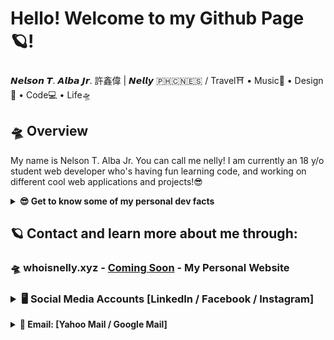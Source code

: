 # Hello! Welcome to my Github Page 🪐!
𝙉𝙚𝙡𝙨𝙤𝙣 𝙏. 𝘼𝙡𝙗𝙖 𝙅𝙧. 許鑫偉 | 𝙉𝙚𝙡𝙡𝙮 🇵🇭🇨🇳🇪🇸 / Travel⛩ • Music🎹 • Design🎨 • Code💻 • Life🛸

## 🛸 Overview
My name is Nelson T. Alba Jr. You can call me nelly! I am currently an 18 y/o student web developer who's having fun learning code, and working on different cool web applications and projects!😎

<details>
  <summary><strong>😎 Get to know some of my personal dev facts</strong></summary>
  
  ### 💻 My Dev Language Preference:
  
  ```
  Current Favourite Programming Language: Python🐍
  ```
  
  ```
  My Ranking for dev languages (based on my current skillset and preference):
  1. Python
  2. Javascript (Node.Js)
  3. PHP
  4. Ruby on Rails
  ```
  
  ### 💻 My Dev skill-set list:
  ```
  Python, PHP, Node.Js, Ruby, Django, Flask, React.js, Angular.js, Express.js, Laravel, Ruby on Rails, Cactus, Gatsby, Hugo, Google Cloud Platform, Amazon Web Services, Heroku, Netlify, HTML, CSS, Bootstrap, Sass, Javascript, JQuery ... 
  ``` 
</details>


## 🪐 Contact and learn more about me through:
### 🛸 whoisnelly.xyz - [Coming Soon](#) - My Personal Website
<h3>
<details>
  <summary><strong>🖥️ Social Media Accounts [LinkedIn / Facebook / Instagram]</strong></summary>
 
  1. [linkedin.com/in/whoisnelly](https://www.linkedin.com/in/whoisnelly) - **LinkedIn** 
  2. [facebook.com/nelson.albajr](https://www.facebook.com/nelson.albajr) - **Facebook** 
  3. [instagram.com/who_is_nelly](https://www.instagram.com/who_is_nelly/) - **Instagram**
  
</details>
</h3>
 
<details>
  <summary><strong>📮 Email: [Yahoo Mail / Google Mail] </strong></summary>
  
  1. [nelsonalbajr@yahoo.com](nelsonalbajr@yahoo.com) - **Yahoo Mail**
  2. [nb3.321132@gmail.com](nb3.321132@gmail.com) - **Google Mail** 
  
</details>
